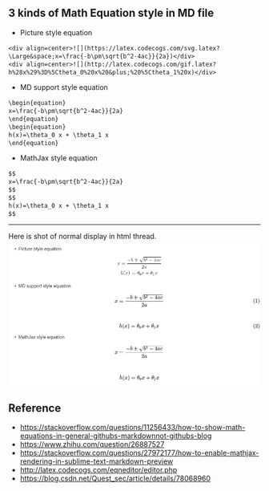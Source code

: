 
## 3 kinds of Math Equation style in MD file
+ Picture style equation    
```
<div align=center>![](https://latex.codecogs.com/svg.latex?\Large&space;x=\frac{-b\pm\sqrt{b^2-4ac}}{2a})</div>
<div align=center>![](http://latex.codecogs.com/gif.latex?h%28x%29%3D%5Ctheta_0%20x%20&plus;%20%5Ctheta_1%20x)</div>
```
+ MD support style equation   
```
\begin{equation}
x=\frac{-b\pm\sqrt{b^2-4ac}}{2a}   
\end{equation}    
\begin{equation}
h(x)=\theta_0 x + \theta_1 x
\end{equation}
```
+ MathJax style equation    
```
$$
x=\frac{-b\pm\sqrt{b^2-4ac}}{2a}
$$    
$$
h(x)=\theta_0 x + \theta_1 x
$$  
```
-----------
Here is shot of normal display in html thread.    
![](https://github.com/leaguecn/leenotes/raw/master/img/md-equation.png)

## Reference
+ https://stackoverflow.com/questions/11256433/how-to-show-math-equations-in-general-githubs-markdownnot-githubs-blog    
+ https://www.zhihu.com/question/26887527    
+ https://stackoverflow.com/questions/27972177/how-to-enable-mathjax-rendering-in-sublime-text-markdown-preview
+ http://latex.codecogs.com/eqneditor/editor.php
+ https://blog.csdn.net/Quest_sec/article/details/78068960

